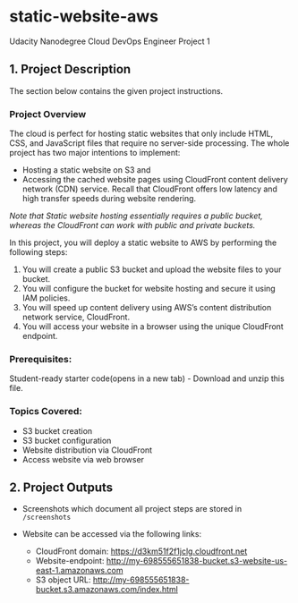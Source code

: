 # static-website-aws
Udacity Nanodegree Cloud DevOps Engineer Project 1


## 1. Project Description

The section below contains the given project instructions.

### Project Overview

The cloud is perfect for hosting static websites that only include HTML, CSS, and JavaScript files that require no server-side processing. The whole project has two major intentions to implement:

- Hosting a static website on S3 and
- Accessing the cached website pages using CloudFront content delivery network (CDN) service. Recall that CloudFront offers low latency and high transfer speeds during website rendering.

_Note that Static website hosting essentially requires a public bucket, whereas the CloudFront can work with public and private buckets._

In this project, you will deploy a static website to AWS by performing the following steps:
1. You will create a public S3 bucket and upload the website files to your bucket.
2. You will configure the bucket for website hosting and secure it using IAM policies.
3. You will speed up content delivery using AWS’s content distribution network service, CloudFront.
4. You will access your website in a browser using the unique CloudFront endpoint.

### Prerequisites:

Student-ready starter code(opens in a new tab) - Download and unzip this file.

### Topics Covered:

- S3 bucket creation
- S3 bucket configuration
- Website distribution via CloudFront
- Access website via web browser


## 2. Project Outputs
- Screenshots which document all project steps are stored in ```/screenshots```

- Website can be accessed via the following links:
    - CloudFront domain: https://d3km51f2f1jclg.cloudfront.net
    - Website-endpoint: http://my-698555651838-bucket.s3-website-us-east-1.amazonaws.com
    - S3 object URL: http://my-698555651838-bucket.s3.amazonaws.com/index.html



